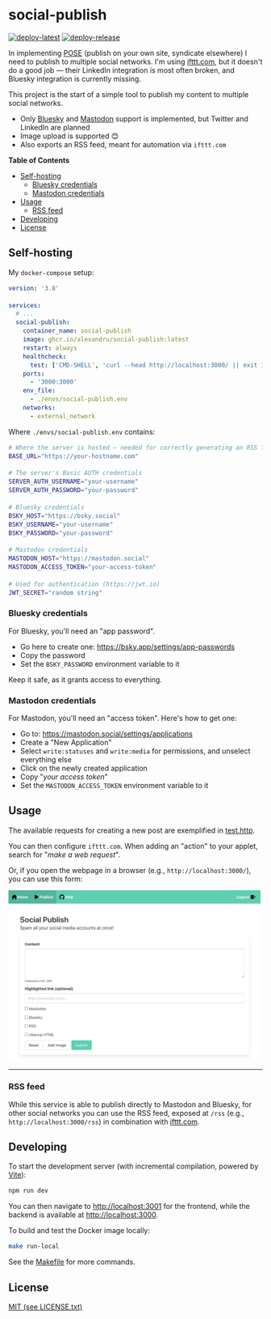 # social-publish

[![deploy-latest](https://github.com/alexandru/social-publish/actions/workflows/deploy-latest.yaml/badge.svg)](https://github.com/alexandru/social-publish/actions/workflows/deploy-latest.yaml) [![deploy-release](https://github.com/alexandru/social-publish/actions/workflows/deploy-release.yaml/badge.svg)](https://github.com/alexandru/social-publish/actions/workflows/deploy-release.yaml)

In implementing [POSE](https://indieweb.org/POSSE) (publish on your own site, syndicate elsewhere) I need to publish to multiple social networks. I'm using [ifttt.com](https://ifttt.com/), but it doesn't do a good job — their LinkedIn integration is most often broken, and Bluesky integration is currently missing.

This project is the start of a simple tool to publish my content to multiple social networks.

- Only [Bluesky](https://bsky.app/) and [Mastodon](https://joinmastodon.org/) support is implemented, but Twitter and LinkedIn are planned
- Image upload is supported 😊
- Also exports an RSS feed, meant for automation via `ifttt.com`

**Table of Contents**

- [Self-hosting](#self-hosting)
  - [Bluesky credentials](#bluesky-credentials)
  - [Mastodon credentials](#mastodon-credentials)
- [Usage](#usage)
  - [RSS feed](#rss-feed)
- [Developing](#developing)
- [License](#license)

## Self-hosting

My `docker-compose` setup:

```yaml
version: '3.8'

services:
  # ...
  social-publish:
    container_name: social-publish
    image: ghcr.io/alexandru/social-publish:latest
    restart: always
    healthcheck:
      test: ['CMD-SHELL', 'curl --head http://localhost:3000/ || exit 1']
    ports:
      - '3000:3000'
    env_file:
      - ./envs/social-publish.env
    networks:
      - external_network
```

Where `./envs/social-publish.env` contains:

```sh
# Where the server is hosted — needed for correctly generating an RSS feed
BASE_URL="https://your-hostname.com"

# The server's Basic AUTH credentials
SERVER_AUTH_USERNAME="your-username"
SERVER_AUTH_PASSWORD="your-password"

# Bluesky credentials
BSKY_HOST="https://bsky.social"
BSKY_USERNAME="your-username"
BSKY_PASSWORD="your-password"

# Mastodon credentials
MASTODON_HOST="https://mastodon.social"
MASTODON_ACCESS_TOKEN="your-access-token"

# Used for authentication (https://jwt.io)
JWT_SECRET="random string"
```

### Bluesky credentials

For Bluesky, you'll need an "app password".

- Go here to create one: <https://bsky.app/settings/app-passwords>
- Copy the password
- Set the `BSKY_PASSWORD` environment variable to it

Keep it safe, as it grants access to everything.

### Mastodon credentials

For Mastodon, you'll need an "access token". Here's how to get one:

- Go to: <https://mastodon.social/settings/applications>
- Create a "New Application"
- Select `write:statuses` and `write:media` for permissions, and unselect everything else
- Click on the newly created application
- Copy "_your access token_"
- Set the `MASTODON_ACCESS_TOKEN` environment variable to it

## Usage

The available requests for creating a new post are exemplified in [test.http](./test.http).

You can then configure `ifttt.com`. When adding an "action" to your applet, search for "_make a web request_".

Or, if you open the webpage in a browser (e.g., `http://localhost:3000/`), you can use this form:

<img src="./docs/form-20240307.png" width="500" alt='Screenshot of "Post a New Social Message" form' />
<hr/>

### RSS feed

While this service is able to publish directly to Mastodon and Bluesky, for other social networks you can use the RSS feed, exposed at `/rss` (e.g., `http://localhost:3000/rss`) in combination with [ifttt.com](https://ifttt.com).

## Developing

To start the development server (with incremental compilation, powered by [Vite](https://vitejs.dev/)):

```sh
npm run dev
```

You can then navigate to <http://localhost:3001> for the frontend, while the backend is available at <http://localhost:3000>.

To build and test the Docker image locally:
```sh
make run-local
```

See the [Makefile](./Makefile) for more commands.

## License

[MIT (see LICENSE.txt)](./LICENSE.txt)
